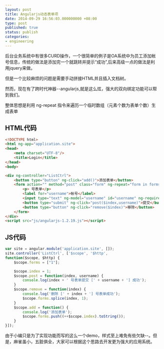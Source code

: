```yaml
---
layout: post
title: Angularjs动态表单项
date: 2014-09-29 16:56:03.000000000 +08:00
type: post
published: true
status: publish
categories:
- engineering
---
```

后台业务系统中有很多CURD操作，一个很简单的例子是OA系统中为员工添加帐号信息，传统的做法是添加完一个就跳转并提示“成功”,后来高级一点的做法是利用jquery来做。

但是一个比较麻烦的问题是需要手动拼接HTML并且插入文档树。

然而，现在有了跨时代神器--angularjs,就是这么炫，强大的双向绑定功能可以帮到我们。

整体思想是利用 ng-repeat 指令来遍历一个临时数组（元素个数为表单个数）生成表单

## HTML代码

```html
<!DOCTYPE html>
<html ng-app="application.site">
<head>
    <meta charset="UTF-8"/>
    <title>Login</title>
</head>
<body>

<div ng-controller="ListCtrl">
    <button type="button" ng-click="add()">添加表单</button>
    <form action="" method="post" class="form" ng-repeat="form in forms" novalidate="novalidate">
        <p> 号表单</p>
        <label for="username">帐号</label>
        <input type="text" ng-model="username" id="username" ng-required="true"/>
        <button type="submit" ng-click="post($index,username)">提交</button>
        <button type="button" ng-click="remove($index)">移除</button>
    </form>
</div>
<script src="js/angularjs-1.2.19.js"></script>
```

## JS代码

```javascript
var site = angular.module('application.site', []);
site.controller('ListCtrl', ['$scope', '$http',
function($scope, $http) {
    $scope.forms = ["1"];

    $scope.index = 1;
    $scope.post = function(index, username) {
        console.log(index + ' 号表单提交 [' + username + '] 成功');
    }
    $scope.remove = function(index) {
        console.log('删除 [' + index + '] 号表单成功');
        $scope.forms.splice(index, 1);
    }
    $scope.add = function() {
        console.log('添加表单');
        $scope.forms.push((++$scope.index).toString());
    }
}]);
```

由于小编只是为了实现功能而写的这么一个demo，样式至上难免有些欠缺--。但是，麻雀虽小，五脏俱全，大家可以根据这个思路去开发更为强大的应用系统。